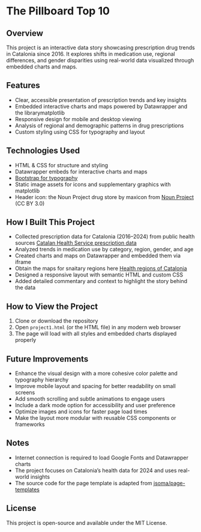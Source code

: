 
# The Pillboard Top 10

## Overview  
This project is an interactive data story showcasing prescription drug trends in Catalonia since 2016. It explores shifts in medication use, regional differences, and gender disparities using real-world data visualized through embedded charts and maps.

## Features  
- Clear, accessible presentation of prescription trends and key insights  
- Embedded interactive charts and maps powered by Datawrapper and the librarymatplotlib
- Responsive design for mobile and desktop viewing  
- Analysis of regional and demographic patterns in drug prescriptions  
- Custom styling using CSS for typography and layout

## Technologies Used  
- HTML & CSS for structure and styling  
- Datawrapper embeds for interactive charts and maps  
- <a href="https://getbootstrap.com/docs/5.0/content/typography/">Bootstrap for typography</a>
- Static image assets for icons and supplementary graphics with matplotlib
- Header icon: the Noun Project drug store by maxicon from <a href="https://thenounproject.com/browse/icons/term/drug-store/" target="_blank" title="drug store Icons">Noun Project</a> (CC BY 3.0)

## How I Built This Project  
- Collected prescription data for Catalonia (2016–2024) from public health sources  <a href="https://analisi.transparenciacatalunya.cat/Salut/Receptes-facturades-al-Servei-Catal-de-la-Salut/thrd-jj3r/about_data">Catalan Health Service prescription data</a>
- Analyzed trends in medication use by category, region, gender, and age  
- Created charts and maps on Datawrapper and embedded them via iframe  
- Obtain the maps for snaitary regions here <a href="https://salutweb.gencat.cat/ca/departament/estadistiques-sanitaries/cartografia">Health regions of Catalonia </a>
- Designed a responsive layout with semantic HTML and custom CSS  
- Added detailed commentary and context to highlight the story behind the data

## How to View the Project  
1. Clone or download the repository  
2. Open `project1.html` (or the HTML file) in any modern web browser  
3. The page will load with all styles and embedded charts displayed properly

## Future Improvements  
- Enhance the visual design with a more cohesive color palette and typography hierarchy  
- Improve mobile layout and spacing for better readability on small screens  
- Add smooth scrolling and subtle animations to engage users  
- Include a dark mode option for accessibility and user preference  
- Optimize images and icons for faster page load times  
- Make the layout more modular with reusable CSS components or frameworks

## Notes  
- Internet connection is required to load Google Fonts and Datawrapper charts  
- The project focuses on Catalonia’s health data for 2024 and uses real-world insights  
- The source code for the page template is adapted from [jsoma/page-templates](https://github.com/jsoma/page-templates/)

## License  
This project is open-source and available under the MIT License.
